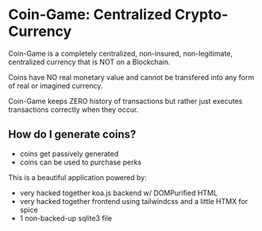 # Coin-Game: Centralized Crypto-Currency
Coin-Game is a completely centralized, non-insured, non-legitimate, centralized currency that is NOT on a Blockchain.

Coins have NO real monetary value and cannot be transfered into any form of real or imagined currency.

Coin-Game keeps ZERO history of transactions but rather just executes transactions correctly when they occur.

## How do I generate coins?
- coins get passively generated
- coins can be used to purchase perks

This is a beautiful application powered by:
- very hacked together koa.js backend w/ DOMPurified HTML
- very hacked together frontend using tailwindcss and a little HTMX for spice
- 1 non-backed-up sqlite3 file
